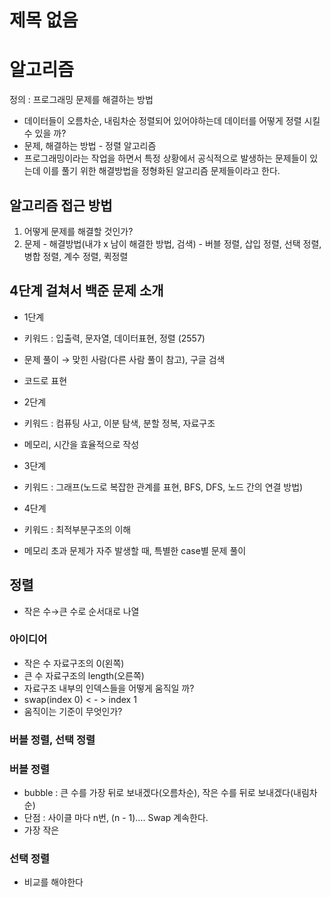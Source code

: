 # 제목 없음

# 알고리즘

정의 : 프로그래밍 문제를 해결하는 방법

- 데이터들이 오름차순, 내림차순 정렬되어 있어야하는데 데이터를 어떻게 정렬 시킬 수 있을 까?
- 문제, 해결하는 방법 - 정렬 알고리즘
- 프로그래밍이라는 작업을 하면서 특정 상황에서 공식적으로 발생하는 문제들이 있는데 이를 풀기 위한 해결방법을 정형화된 알고리즘 문제들이라고 한다.

## 알고리즘 접근 방법

1. 어떻게 문제를 해결할 것인가?
2. 문제 - 해결방법(내갸 x 남이 해결한 방법, 검색) - 버블 정렬, 삽입 정렬, 선택 정렬, 병합 정렬, 계수 정렬,    퀵정렬

## 4단계 걸쳐서 백준 문제 소개

- 1단계
- 키워드 : 입출력, 문자열, 데이터표현, 정렬 (2557)
- 문제 풀이 → 맞힌 사람(다른 사람 풀이 참고), 구글 검색
- 코드로 표현

- 2단계
- 키워드 : 컴퓨팅 사고, 이분 탐색, 분할 정복, 자료구조
- 메모리, 시간을 효율적으로 작성

- 3단계
- 키워드 : 그래프(노드로 복잡한 관계를 표현, BFS, DFS, 노드 간의 연결 방법)

- 4단계
- 키워드 : 최적부분구조의 이해
- 메모리 초과 문제가 자주 발생할 때, 특별한 case별 문제 풀이

## 정렬

- 작은 수→큰 수로 순서대로 나열

### 아이디어

- 작은 수 자료구조의 0(왼쪽)
- 큰 수 자료구조의 length(오른쪽)
- 자료구조 내부의 인덱스들을 어떻게 움직일 까?
- swap(index 0) < - > index 1
- 움직이는 기준이 무엇인가?

### 버블 정렬, 선택 정렬

### 버블 정렬

- bubble : 큰 수를 가장 뒤로 보내겠다(오름차순), 작은 수를 뒤로 보내겠다(내림차순)
- 단점 : 사이클 마다 n번, (n - 1)…. Swap 계속한다.
- 가장 작은

### 선택 정렬

- 비교를 해야한다